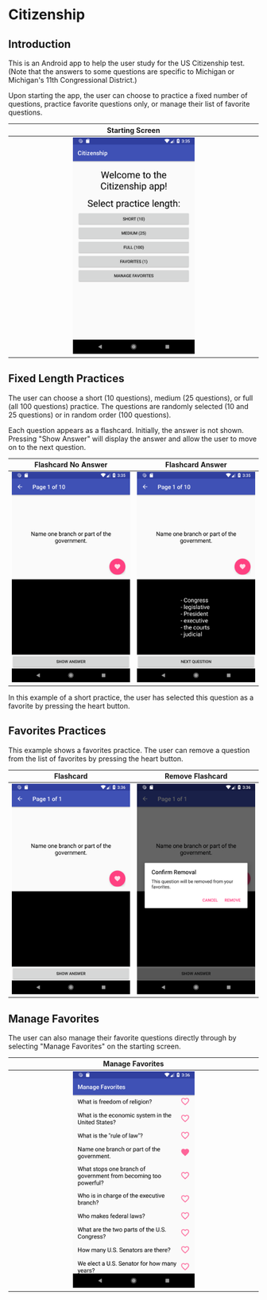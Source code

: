 # Citizenship

## Introduction

This is an Android app to help the user study for the US Citizenship test. (Note that the answers to some questions are specific to Michigan or Michigan's 11th Congressional District.)

Upon starting the app, the user can choose to practice a fixed number of questions, practice favorite questions only, or manage their list of favorite questions.

| Starting Screen |
|:---------------:|
| <img src="assets/main_screen.png" width="50%" /> |

## Fixed Length Practices

The user can choose a short (10 questions), medium (25 questions), or full (all 100 questions) practice. The questions are randomly selected (10 and 25 questions) or in random order (100 questions). 

Each question appears as a flashcard. Initially, the answer is not shown. Pressing "Show Answer" will display the answer and allow the user to move on to the next question.

| Flashcard No Answer | Flashcard Answer |
|:-------------------:|:----------------:|
| <img src="assets/short_practice_no_answer.png" width="100%" /> | <img src="assets/short_practice_answer.png" width="100%" /> |

In this example of a short practice, the user has selected this question as a favorite by pressing the heart button.

## Favorites Practices

This example shows a favorites practice. The user can remove a question from the list of favorites by pressing the heart button. 

| Flashcard | Remove Flashcard |
|:---------:|:----------------:|
| <img src="assets/favorites_practice.png" width="100%" /> | <img src="assets/favorites_practice_remove.png" width="100%" /> |

## Manage Favorites

The user can also manage their favorite questions directly through by selecting "Manage Favorites" on the starting screen. 

| Manage Favorites |
|:---------------:|
| <img src="assets/manage_favorites.png" width="50%" /> |



